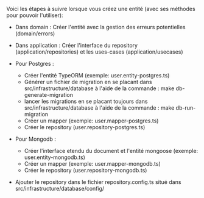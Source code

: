 
Voici les étapes à suivre lorsque vous créez une entité (avec ses méthodes pour pouvoir l'utiliser): 

- Dans domain : Créer l'entité avec la gestion des erreurs potentielles (domain/errors)

- Dans application : Créer l'interface du repository (application/repositories) et les uses-cases (application/usecases)

- Pour Postgres : 
    - Créer l'entité TypeORM (exemple: user.entity-postgres.ts)
    - Générer un fichier de migration en se placant dans src/infrastructure/database à l'aide de la commande : make db-generate-migration
    - lancer les migrations en se placant toujours dans src/infrastructure/database à l'aide de la commande : make db-run-migration
    - Créer un mapper (exemple: user.mapper-postgres.ts)
    - Créer le repository (user.repository-postgres.ts)

- Pour Mongodb : 
    - Créer l'interface etendu du document et l'entité mongoose (exemple: user.entity-mongodb.ts)
    - Créer un mapper (exemple: user.mapper-mongodb.ts)
    - Créer le repository (user.repository-mongodb.ts)


- Ajouter le repository dans le fichier repository.config.ts situé dans src/infrastructure/database/config/
